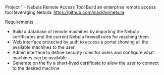 Project 1 – Nebula Remote Access Tool
Build an enterprise remote access tool leveraging Nebula: https://github.com/slackhq/nebula


Requirements
- Build a database of remote machines by importing the Nebula certificates and the current Nebula firewall rules for reaching them
- Web interface protected by auth to access a portal showing all the available machines to the user
- Admin interface to define security roles for users and configure what machines can be available
- Generate on the fly a short-lived certificate to allow the user to connect to the desired machine